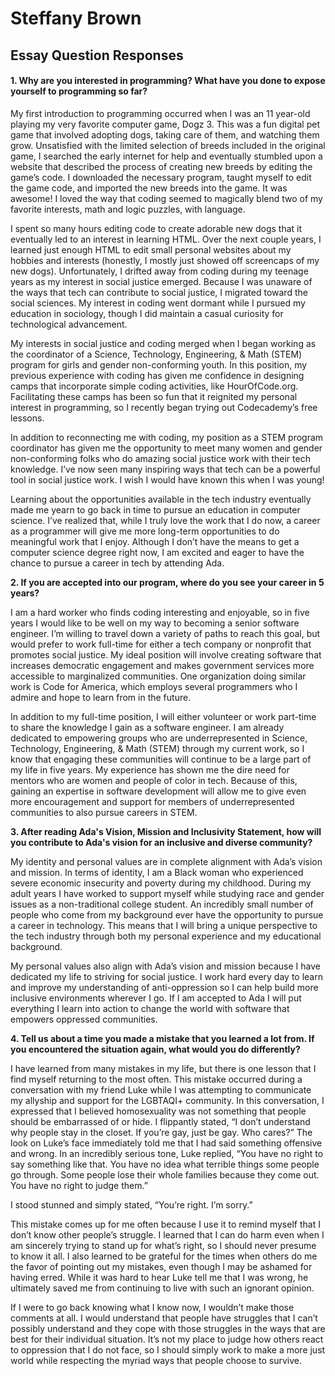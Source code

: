 # Steffany Brown

## Essay Question Responses

#### __1. Why are you interested in programming? What have you done to expose yourself to programming so far?__  

My first introduction to programming occurred when I was an 11 year-old playing my very favorite computer game, Dogz 3. This was a fun digital pet game that involved adopting dogs, taking care of them, and watching them grow. Unsatisfied with the limited selection of breeds included in the original game, I searched the early internet for help and eventually stumbled upon a website that described the process of creating new breeds by editing the game’s code. I downloaded the necessary program, taught myself to edit the game code, and imported the new breeds into the game. It was awesome! I loved the way that coding seemed to magically blend two of my favorite interests, math and logic puzzles, with language.

I spent so many hours editing code to create adorable new dogs that it eventually led to an interest in learning HTML. Over the next couple years, I learned just enough HTML to edit small personal websites about my hobbies and interests (honestly, I mostly just showed off screencaps of my new dogs). Unfortunately, I drifted away from coding during my teenage years as my interest in social justice emerged. Because I was unaware of the ways that tech can contribute to social justice, I migrated toward the social sciences. My interest in coding went dormant while I pursued my education in sociology, though I did maintain a casual curiosity for technological advancement.

My interests in social justice and coding merged when I began working as the coordinator of a Science, Technology, Engineering, & Math (STEM) program for girls and gender non-conforming youth. In this position, my previous experience with coding has given me confidence in designing camps that incorporate simple coding activities, like HourOfCode.org. Facilitating these camps has been so fun that it reignited my personal interest in programming, so I recently began trying out Codecademy’s free lessons.

In addition to reconnecting me with coding, my position as a STEM program coordinator has given me the opportunity to meet many women and gender non-conforming folks who do amazing social justice work with their tech knowledge. I’ve now seen many inspiring ways that tech can be a powerful tool in social justice work. I wish I would have known this when I was young!

Learning about the opportunities available in the tech industry eventually made me yearn to go back in time to pursue an education in computer science. I’ve realized that, while I truly love the work that I do now, a career as a programmer will give me more long-term opportunities to do meaningful work that I enjoy. Although I don’t have the means to get a computer science degree right now, I am excited and eager to have the chance to pursue a career in tech by attending Ada.


__2. If you are accepted into our program, where do you see your career in 5 years?__

I am a hard worker who finds coding interesting and enjoyable, so in five years I would like to be well on my way to becoming a senior software engineer. I’m willing to travel down a variety of paths to reach this goal, but would prefer to work full-time for either a tech company or nonprofit that promotes social justice. My ideal position will involve creating software that increases democratic engagement and makes government services more accessible to marginalized communities. One organization doing similar work is Code for America, which employs several programmers who I admire and hope to learn from in the future.

In addition to my full-time position, I will either volunteer or work part-time to share the knowledge I gain as a software engineer. I am already dedicated to empowering groups who are underrepresented in Science, Technology, Engineering, & Math (STEM) through my current work, so I know that engaging these communities will continue to be a large part of my life in five years. My experience has shown me the dire need for mentors who are women and people of color in tech. Because of this, gaining an expertise in software development will allow me to give even more encouragement and support for members of underrepresented communities to also pursue careers in STEM.


__3. After reading Ada's Vision, Mission and Inclusivity Statement, how will you contribute to Ada's vision for an inclusive and diverse community?__

My identity and personal values are in complete alignment with Ada’s vision and mission. In terms of identity, I am a Black woman who experienced severe economic insecurity and poverty during my childhood. During my adult years I have worked to support myself while studying race and gender issues as a non-traditional college student. An incredibly small number of people who come from my background ever have the opportunity to pursue a career in technology. This means that I will bring a unique perspective to the tech industry through both my personal experience and my educational background.

My personal values also align with Ada’s vision and mission because I have dedicated my life to striving for social justice. I work hard every day to learn and improve my understanding of anti-oppression so I can help build more inclusive environments wherever I go. If I am accepted to Ada I will put everything I learn into action to change the world with software that empowers oppressed communities.


__4. Tell us about a time you made a mistake that you learned a lot from. If you encountered the situation again, what would you do differently?__

I have learned from many mistakes in my life, but there is one lesson that I find myself returning to the most often. This mistake occurred during a conversation with my friend Luke while I was attempting to communicate my allyship and support for the LGBTAQI+ community. In this conversation, I expressed that I believed homosexuality was not something that people should be embarrassed of or hide. I flippantly stated, “I don’t understand why people stay in the closet. If you’re gay, just be gay. Who cares?” The look on Luke’s face immediately told me that I had said something offensive and wrong. In an incredibly serious tone, Luke replied, “You have no right to say something like that. You have no idea what terrible things some people go through. Some people lose their whole families because they come out. You have no right to judge them.”

I stood stunned and simply stated, “You’re right. I’m sorry.”

This mistake comes up for me often because I use it to remind myself that I don’t know other people’s struggle. I learned that I can do harm even when I am sincerely trying to stand up for what’s right, so I should never presume to know it all. I also learned to be grateful for the times when others do me the favor of pointing out my mistakes, even though I may be ashamed for having erred. While it was hard to hear Luke tell me that I was wrong, he ultimately saved me from continuing to live with such an ignorant opinion.

If I were to go back knowing what I know now, I wouldn’t make those comments at all. I would understand that people have struggles that I can’t possibly understand and they cope with those struggles in the ways that are best for their individual situation. It’s not my place to judge how others react to oppression that I do not face, so I should simply work to make a more just world while respecting the myriad ways that people choose to survive.
